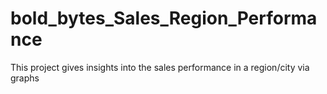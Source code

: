 # bold_bytes_Sales_Region_Performance
This project gives insights into the sales performance in a region/city via graphs
